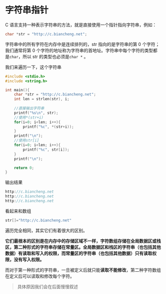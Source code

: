 # 字符串指针

C 语言支持一种表示字符串的方法，就是直接使用一个指针指向字符串，例如：

```c
char *str = "http://c.biancheng.net";
```

字符串中的所有字符在内存中是连续排列的，str 指向的是字符串的第 0 个字符；我们通常将第 0  个字符的地址称为字符串的首地址。字符串中每个字符的类型都是`char`，所以 str 的类型也必须是`char *` 。

我们来遍历一下，这个字符串

```c
#include <stdio.h>
#include <string.h>

int main(){
    char *str = "http://c.biancheng.net";
    int len = strlen(str), i;
   
    //直接输出字符串
    printf("%s\n", str);
    //使用*(str+i)
    for(i=0; i<len; i++){
        printf("%c", *(str+i));
    }
    printf("\n");
    //使用str[i]
    for(i=0; i<len; i++){
        printf("%c", str[i]);
    }
    printf("\n");

    return 0;
}
```

输出结果

```c
http://c.biancheng.net
http://c.biancheng.net
http://c.biancheng.net
```

看起来和数组

```c
str[]="http://c.biancheng.net"
```

遍历完全相同，其实它们有着很大的区别。

**它们最根本的区别是在内存中的存储区域不一样，字符数组存储在全局数据区或栈区，第二种形式的字符串存储在常量区。全局数据区和栈区的字符串（也包括其他数据）有读取和写入的权限，而常量区的字符串（也包括其他数据）只有读取权限，没有写入权限。**

而对于第一种形式的字符串，一旦被定义后就只能**读取不能修改**，第二种字符数组在定义后可以读取和修改每个字符。

> 具体原因我们会在后面慢慢叙述